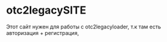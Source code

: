 # otc2legacySITE
Этот сайт нужен для работы с otc2legacyloader, т.к там есть авторизация + регистрация, 

